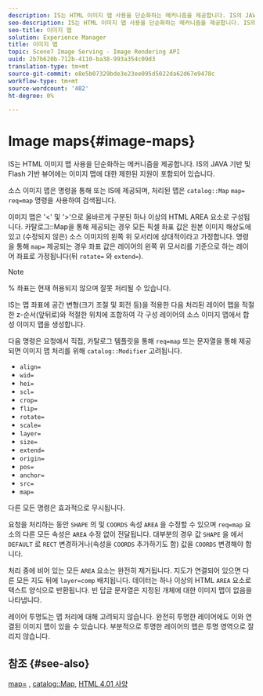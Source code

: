 ```yaml
---
description: IS는 HTML 이미지 맵 사용을 단순화하는 메커니즘을 제공합니다. IS의 JAVA 기반 및 Flash 기반 뷰어에는 이미지 맵에 대한 제한된 지원이 포함되어 있습니다.
seo-description: IS는 HTML 이미지 맵 사용을 단순화하는 메커니즘을 제공합니다. IS의 JAVA 기반 및 Flash 기반 뷰어에는 이미지 맵에 대한 제한된 지원이 포함되어 있습니다.
seo-title: 이미지 맵
solution: Experience Manager
title: 이미지 맵
topic: Scene7 Image Serving - Image Rendering API
uuid: 2b7b620b-712b-4110-ba38-993a354c09d3
translation-type: tm+mt
source-git-commit: e8e5b07329bde3e23ee095d5022da62d67e9478c
workflow-type: tm+mt
source-wordcount: '402'
ht-degree: 0%

---
```



# Image maps{#image-maps}

IS는 HTML 이미지 맵 사용을 단순화하는 메커니즘을 제공합니다. IS의 JAVA 기반 및 Flash 기반 뷰어에는 이미지 맵에 대한 제한된 지원이 포함되어 있습니다.

소스 이미지 맵은 명령을 통해 또는 IS에 제공되며, 처리된 맵은 `catalog::Map` `map=` `req=map` 명령을 사용하여 검색됩니다.

이미지 맵은 &#39;&lt;&#39; 및 &#39;>&#39;으로 올바르게 구분된 하나 이상의 HTML AREA 요소로 구성됩니다. 카탈로그::Map을 통해 제공되는 경우 모든 픽셀 좌표 값은 원본 이미지 해상도에 있고 (수정되지 않은) 소스 이미지의 왼쪽 위 모서리에 상대적이라고 가정합니다. 명령을 통해 `map=` 제공되는 경우 좌표 값은 레이어의 왼쪽 위 모서리를 기준으로 하는 레이어 좌표로 가정됩니다(뒤 `rotate=` 와 `extend=`).

>[!NOTE]
>
>% 좌표는 현재 허용되지 않으며 잘못 처리될 수 있습니다.

IS는 맵 좌표에 공간 변형(크기 조절 및 회전 등)을 적용한 다음 처리된 레이어 맵을 적절한 z-순서(앞뒤로)와 적절한 위치에 조합하여 각 구성 레이어의 소스 이미지 맵에서 합성 이미지 맵을 생성합니다.

다음 명령은 요청에서 직접, 카탈로그 템플릿을 통해 `req=map` 또는 문자열을 통해 제공되면 이미지 맵 처리를 위해 `catalog::Modifier` 고려됩니다.

* `align=`
* `wid=`
* `hei=`
* `scl=`
* `crop=`
* `flip=`
* `rotate=`
* `scale=`
* `layer=`
* `size=`
* `extend=`
* `origin=`
* `pos=`
* `anchor=`
* `src=`
* `map=`

다른 모든 명령은 효과적으로 무시됩니다.

요청을 처리하는 동안 `SHAPE` 의 및 `COORDS` 속성 `AREA` 을 수정할 수 있으며 `req=map` 요소의 다른 모든 속성은 `AREA` 수정 없이 전달됩니다. 대부분의 경우 값 `SHAPE` 을 에서 `DEFAULT` 로 `RECT` 변경하거나(속성을 `COORDS` 추가하기도 함) 값을 `COORDS` 변경해야 합니다.

처리 중에 비어 있는 모든 `AREA` 요소는 완전히 제거됩니다. 지도가 연결되어 있으면 다른 모든 지도 뒤에 `layer=comp` 배치됩니다. 데이터는 하나 이상의 HTML `AREA` 요소로 텍스트 양식으로 반환됩니다. 빈 답글 문자열은 지정된 개체에 대한 이미지 맵이 없음을 나타냅니다.

레이어 투명도는 맵 처리에 대해 고려되지 않습니다. 완전히 투명한 레이어에도 이와 연결된 이미지 맵이 있을 수 있습니다. 부분적으로 투명한 레이어의 맵은 투명 영역으로 잘리지 않습니다.

## 참조 {#see-also}

[map=](../../../../../is-api/http-ref/image-serving-api-ref/c-http-protocol-reference/c-command-reference/r-map.md#reference-8f96545f196b4b7caa616e15c2363f06) , [catalog::Map](/help/aem-is-ir-api/is-api/image-catalog/image-serving-api-ref/c-image-catalog-reference/c-image-svg-data-reference/c-image-data-reference/r-map-cat.md), [HTML 4.01 사양](http://www.w3.org/TR/html401/)
